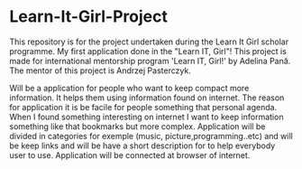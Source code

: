 Learn-It-Girl-Project
=====================

This repository is for the project undertaken during the Learn It Girl scholar programme.
My first application done in the "Learn IT, Girl"!
This project is made for international mentorship program 'Learn IT, Girl!' by Adelina Pană.
The mentor of this project is Andrzej	Pasterczyk.

Will be a application for people who want to keep compact more information. It helps them using information found on internet. The reason for application it is be facile for people something that personal agenda.
When I found something interesting on internet I want to keep information something like that bookmarks but more complex.
Application will be divided in categories for exemple (music, picture,programming..etc) and will be keep links and will be have a short description for to help everybody user to use.
Application will be connected at browser of internet.
